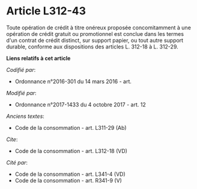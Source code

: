 # Article L312-43

Toute opération de crédit à titre onéreux proposée concomitamment à une opération de crédit gratuit ou promotionnel est
conclue dans les termes d'un contrat de crédit distinct, sur support papier, ou tout autre support durable, conforme aux
dispositions des articles L. 312-18 à L. 312-29.

**Liens relatifs à cet article**

_Codifié par_:

  - Ordonnance n°2016-301 du 14 mars 2016 - art.

_Modifié par_:

  - Ordonnance n°2017-1433 du 4 octobre 2017 - art. 12

_Anciens textes_:

  - Code de la consommation - art. L311-29 (Ab)

_Cite_:

  - Code de la consommation - art. L312-18 (VD)

_Cité par_:

  - Code de la consommation - art. L341-4 (VD)
  - Code de la consommation - art. R341-9 (V)
